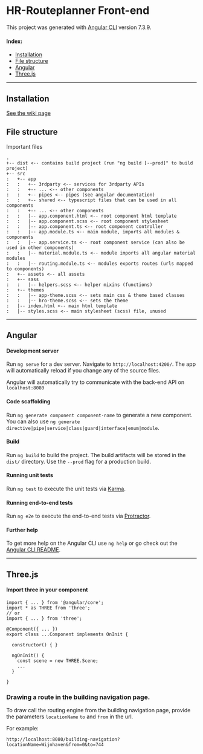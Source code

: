 # HR-Routeplanner Front-end

This project was generated with [Angular CLI](https://github.com/angular/angular-cli) version 7.3.9.

#### Index:
- [Installation](#installation)
- [File structure](#file-structure)
- [Angular](#angular)
- [Three.js](#threejs)

---

## Installation
[See the wiki page](https://github.com/Bramgus12/HR-Routeplanner/wiki/Installation_Angular)

## File structure
Important files

```
.
+-- dist <-- contains build project (run "ng build [--prod]" to build project)
+-- src
:   +-- app
:   :   +-- 3rdparty <-- services for 3rdparty APIs
:   :   +-- ... <-- other components
:   :   +-- pipes <-- pipes (see angular documentation)
:   :   +-- shared <-- typescript files that can be used in all components
:   :   +-- ... <-- other components
:   :   |-- app.component.html <-- root component html template
:   :   |-- app.component.scss <-- root component stylesheet
:   :   |-- app.component.ts <-- root component controller
:   :   |-- app.module.ts <-- main module, imports all modules & components
:   :   |-- app.service.ts <-- root component service (can also be used in other components)
:   :   |-- material.module.ts <-- module imports all angular material modules
:   :   |-- routing.module.ts <-- modules exports routes (urls mapped to components)
:   +-- assets <-- all assets
:   +-- sass
:   :   |-- helpers.scss <-- helper mixins (functions)
:   +-- themes
:   :   |-- app-theme.scss <-- sets main css & theme based classes
:   :   |-- hro-theme.scss <-- sets the theme
:   |-- index.html <-- main html template
:   |-- styles.scss <-- main stylesheet (scss) file, unused
```

---

## Angular

#### Development server

Run `ng serve` for a dev server. Navigate to `http://localhost:4200/`. The app will automatically reload if you change any of the source files.

Angular will automatically try to communicate with the back-end API on `localhost:8080`

#### Code scaffolding

Run `ng generate component component-name` to generate a new component. You can also use `ng generate directive|pipe|service|class|guard|interface|enum|module`.

#### Build

Run `ng build` to build the project. The build artifacts will be stored in the `dist/` directory. Use the `--prod` flag for a production build.

#### Running unit tests

Run `ng test` to execute the unit tests via [Karma](https://karma-runner.github.io).

#### Running end-to-end tests

Run `ng e2e` to execute the end-to-end tests via [Protractor](http://www.protractortest.org/).

#### Further help

To get more help on the Angular CLI use `ng help` or go check out the [Angular CLI README](https://github.com/angular/angular-cli/blob/master/README.md).

---

## Three.js

#### Import three in your component
```
import { ... } from '@angular/core';
import * as THREE from 'three';
// or
import { ... } from 'three';

@Component({ ... })
export class ...Component implements OnInit {

  constructor() { }

  ngOnInit() {
    const scene = new THREE.Scene;
    ...
  }
  
}
```

### Drawing a route in the building navigation page.
To draw call the routing engine from the building navigation page, provide the parameters `locationName` `to` and `from` in the url.

For example:
```
http://localhost:8080/building-navigation?locationName=Wijnhaven&from=0&to=744
```
